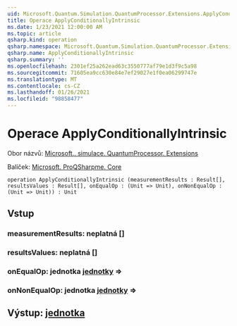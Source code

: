```yaml
---
uid: Microsoft.Quantum.Simulation.QuantumProcessor.Extensions.ApplyConditionallyIntrinsic
title: Operace ApplyConditionallyIntrinsic
ms.date: 1/23/2021 12:00:00 AM
ms.topic: article
qsharp.kind: operation
qsharp.namespace: Microsoft.Quantum.Simulation.QuantumProcessor.Extensions
qsharp.name: ApplyConditionallyIntrinsic
qsharp.summary: ''
ms.openlocfilehash: 2301ef25a262ead63c3550777af79e1d3f9c5a98
ms.sourcegitcommit: 71605ea9cc630e84e7ef29027e1f0ea06299747e
ms.translationtype: MT
ms.contentlocale: cs-CZ
ms.lasthandoff: 01/26/2021
ms.locfileid: "98858477"
---
```

# <a name="applyconditionallyintrinsic-operation"></a>Operace ApplyConditionallyIntrinsic

Obor názvů: [Microsoft.. simulace. QuantumProcessor. Extensions](xref:Microsoft.Quantum.Simulation.QuantumProcessor.Extensions)

Balíček: [Microsoft. ProQSharpme. Core](https://nuget.org/packages/Microsoft.Quantum.QSharp.Core)




```qsharp
operation ApplyConditionallyIntrinsic (measurementResults : Result[], resultsValues : Result[], onEqualOp : (Unit => Unit), onNonEqualOp : (Unit => Unit)) : Unit
```


## <a name="input"></a>Vstup

### <a name="measurementresults--__invalidresult__"></a>measurementResults: __neplatná <Result>__[]




### <a name="resultsvalues--__invalidresult__"></a>resultsValues: __neplatná <Result>__[]




### <a name="onequalop--unit--unit"></a>onEqualOp: jednotka [jednotky](xref:microsoft.quantum.lang-ref.unit) => [](xref:microsoft.quantum.lang-ref.unit) 




### <a name="onnonequalop--unit--unit"></a>onNonEqualOp: jednotka [jednotky](xref:microsoft.quantum.lang-ref.unit) => [](xref:microsoft.quantum.lang-ref.unit) 





## <a name="output--unit"></a>Výstup: [jednotka](xref:microsoft.quantum.lang-ref.unit)

